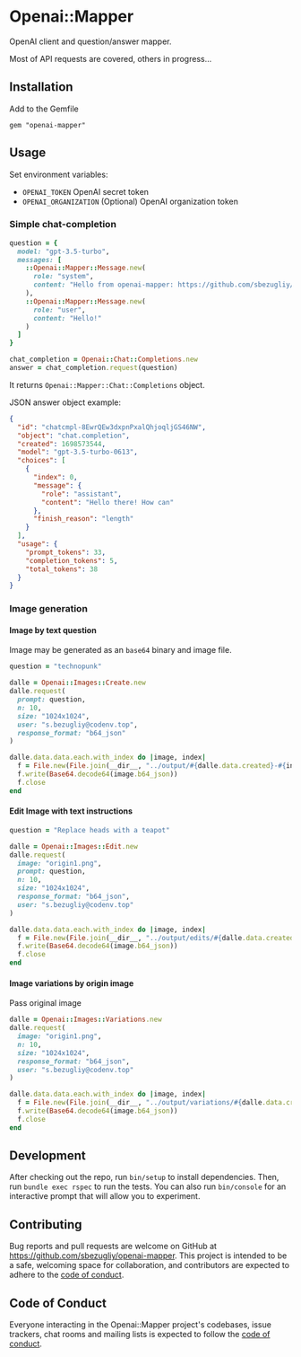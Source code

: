 # Openai::Mapper

OpenAI client and question/answer mapper.

Most of API requests are covered, others in progress...

## Installation

Add to the Gemfile

```
gem "openai-mapper"
```

## Usage

Set environment variables:
- `OPENAI_TOKEN` OpenAI secret token
- `OPENAI_ORGANIZATION` (Optional) OpenAI organization token

### Simple chat-completion

```Ruby
question = {
  model: "gpt-3.5-turbo",
  messages: [
    ::Openai::Mapper::Message.new(
      role: "system",
      content: "Hello from openai-mapper: https://github.com/sbezugliy/openai-mapper"
    ),
    ::Openai::Mapper::Message.new(
      role: "user",
      content: "Hello!"
    )
  ]
}

chat_completion = Openai::Chat::Completions.new
answer = chat_completion.request(question)
```

It returns `Openai::Mapper::Chat::Completions` object.

JSON answer object example:
```JSON
{
  "id": "chatcmpl-8EwrQEw3dxpnPxalQhjoqljGS46NW",
  "object": "chat.completion",
  "created": 1698573544,
  "model": "gpt-3.5-turbo-0613",
  "choices": [
    {
      "index": 0,
      "message": {
        "role": "assistant",
        "content": "Hello there! How can"
      },
      "finish_reason": "length"
    }
  ],
  "usage": {
    "prompt_tokens": 33,
    "completion_tokens": 5,
    "total_tokens": 38
  }
}
```

### Image generation

#### Image by text question
Image may be generated as an `base64` binary and image file.

```Ruby
question = "technopunk"

dalle = Openai::Images::Create.new
dalle.request(
  prompt: question,
  n: 10,
  size: "1024x1024",
  user: "s.bezugliy@codenv.top",
  response_format: "b64_json"
)

dalle.data.data.each.with_index do |image, index|
  f = File.new(File.join(__dir__, "../output/#{dalle.data.created}-#{index}.png"), "w")
  f.write(Base64.decode64(image.b64_json))
  f.close
end
```

#### Edit Image with text instructions

```Ruby
question = "Replace heads with a teapot"

dalle = Openai::Images::Edit.new
dalle.request(
  image: "origin1.png",
  prompt: question,
  n: 10,
  size: "1024x1024",
  response_format: "b64_json",
  user: "s.bezugliy@codenv.top"
)

dalle.data.data.each.with_index do |image, index|
  f = File.new(File.join(__dir__, "../output/edits/#{dalle.data.created}-#{index}.png"), "w")
  f.write(Base64.decode64(image.b64_json))
  f.close
end
```

#### Image variations by origin image

Pass original image

```Ruby
dalle = Openai::Images::Variations.new
dalle.request(
  image: "origin1.png",
  n: 10,
  size: "1024x1024",
  response_format: "b64_json",
  user: "s.bezugliy@codenv.top"
)

dalle.data.data.each.with_index do |image, index|
  f = File.new(File.join(__dir__, "../output/variations/#{dalle.data.created}-#{index}.png"), "w")
  f.write(Base64.decode64(image.b64_json))
  f.close
end
```

## Development

After checking out the repo, run `bin/setup` to install dependencies. Then, run `bundle exec rspec` to run the tests. You can also run `bin/console` for an interactive prompt that will allow you to experiment.

## Contributing

Bug reports and pull requests are welcome on GitHub at https://github.com/sbezugliy/openai-mapper. This project is intended to be a safe, welcoming space for collaboration, and contributors are expected to adhere to the [code of conduct](https://github.com/sbezugliy/openai-mapper/blob/main/CODE_OF_CONDUCT.md).

## Code of Conduct

Everyone interacting in the Openai::Mapper project's codebases, issue trackers, chat rooms and mailing lists is expected to follow the [code of conduct](https://github.com/sbezugliy/openai-mapper/blob/main/CODE_OF_CONDUCT.md).

